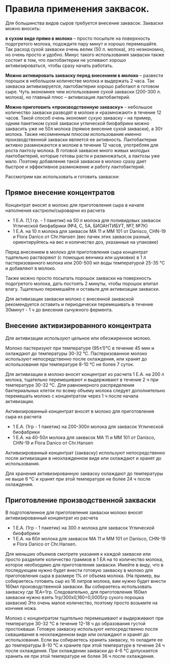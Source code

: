 # Правила применения заквасок.
Для большинства видов сыров требуется внесение заквасок. Закваски можно вносить:

**в сухом виде прямо в молоко** – просто посыпьте на поверхность подогретого молока, подождите пару минут и хорошо перемешайте. Так расход сухой закваски очень велик (50 л. молока), это неэкономно, но очень просто и удобно. Минус такого использования закваски также состоит в том, что лактобактерии не успевают хорошо активизироваться, чтобы сразу начать работать.

**Можно активировать закваску перед внесением в молоко** – развести порошок в небольшом количестве молока и выдержать 2 часа. Так закваска активизируется, лактобактерии хорошо работают в готовом сыре. Чуть экономнее чем использование сухой закваски (200-300 л. молока), но главный плюс – активизация лактобактерий.

**Можно приготовить «производственную закваску»** - небольшое количество закваски разводят в молоке и «размножают» в течение 12 часов. Такой способ очень экономит сухую закваску – на пример, одним пакетиком сухой закваски углической биофабрики можно заквасить уже не 50л молока (прямое внесение сухой закваски), а 30т молока. Также несомненным плюсом использования именно производственной закваски является ее активность. Лактобактерии активно размножаются в молоке в течение 12 часов, употребляя для роста лактозу молока. В готовой закваске много живых молодых лактобактерий, которые готовы расти и размножаться, а лактозы уже мало. Поэтому добавление такой закваски в молоко сразу дает быстрое и эффективное размножение и работу лактобактерий.

Рассмотрим как использовать и готовить закваски:

## Прямое внесение концентратов

Концентрат вносят в молоко для приготовления сыра в начале наполнения кастрюли/сыроварни из расчета 

- 1 Е.А. (1,1 гр. - 1 пакетик) на 50 л молока для поливидовых заквасок Углической биофабрики (№4, С, 5А, БИОАНТИБУТ, №7, №7К)
- 1 Е.А. на 10 л молока для заквасок МА 11 и ММ 101 от Danisco, CHN-19 и Flora Danico от Chr.Hansen (вес пачек этих заквасок разный, ориентируйтесь на вес и количество доз, указанные на упаковке)

Перед внесением в молоко для приготовления сыра концентрат тщательно растворяют (с помощью венчика или шумовки) в 1 л пастеризованного молока или 200-500 мл воды температурой 25-35 °С и добавляют в молоко. 

Также можно просто посыпать порошок закваски на поверхность подогретого молока, дать постоять 2 минуты, чтобы порошок впитал влагу. Тщательно перемешайте и оставьте для активизации закваски.

 Для активизации закваски молоко с внесенной закваской рекомендуется оставить и периодически перемешивать в течение 30минут - 1 ч до внесения сычужного фермента.

## Внесение активизированного концентрата

Для активизации используют цельное или обезжиренное молоко.

Молоко пастеризуют при температуре (95±1)°С в течение 45 мин и охлаждают до температуры 30-32 °С. Пастеризованное молоко используют непосредственно после охлаждения, или хранят до использования при температуре 8-10 °С не более 7 суток.

Для активизации в молоко вносят концентрат из расчета 1 Е.А. на 200 л молока, тщательно перемешивают и выдерживают в течение 2 ч при температуре 30-32 °С. Для равномерного распределения бактериальных клеток по всему объему молока следует дополнительно перемешать молоко с концентратом через 1 ч после начала активизации.

Активизированный концентрат вносят в молоко для приготовления сыра из расчета 

- 1 Е.А. (1гр - 1 пакетик) на 200-300л молока для заквасок Углической биофабрики
- 1 Е.А. на 40-50л молока для заквасок МА 11 и ММ 101 от Danisco, CHN-19 и Flora Danico от Chr.Hansen

Активизированный концентрат (закваску) используют непосредственно после активизации в неохлажденном виде или охлаждают и хранят до использования.

Для хранения активизированную закваску охлаждают до температуры не выше 6 °С и хранят при этой температуре не более 24 ч после охлаждения.

## Приготовление производственной закваски

В подготовленное для приготовления закваски молоко вносят активизированный концентрат из расчета

- 1 Е.А. (1гр - 1 пакетик) на 300 л молока для заквасок Углической биофабрики
- 1 Е.А. на 60л молока для заквасок МА 11 и ММ 101 от Danisco, CHN-19 и Flora Danico от Chr.Hansen.

 Для меньших объемов смотрите указания к каждой закваске или просто разделите количество граммов в 1 ЕА на то количество молока, которое необходимо для приготовления закваски. Имейте в виду, что в последующем нужно будет внести готовую закваску в молоко для приготовления сыра в размере 1% от объема молока. (На пример, вы собираетесь готовить сыр из 16 литров молока, вам нужно будет внести 160мл производственной закваски. Вы собираетесь использовать закваску где 1ЕА=1гр. Следовательно, для приготовления 160мл закваски нужно взять 1гр/300х0,160=0,0005гр сухого порошка закваски) Это очень малое количество, поэтому просто возьмите на кончике ножа.

Молоко с концентратом тщательно перемешивают и выдерживают при температуре 30-32 °С в течение 12-18 ч до образования густой простокваши. Готовую закваску используют непосредственно после сквашивания в неохлажденном виде или охлаждают и хранят до использования. Если вы собираетесь хранить закваску, то охладите ее до температуры 8-10 °С и храните при этой температуре в течение 24 ч после охлаждения. При охлаждении закваски до 4-6 °С допускается хранить ее при этой температуре не более 36 ч после охлаждения.
